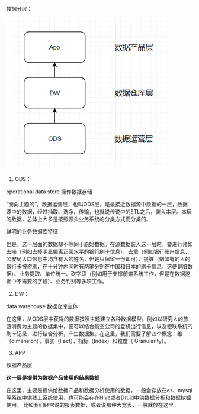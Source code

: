 数据分层：

![image-20210426140742521](markdown_images/image-20210426140742521.png)



1. ODS：

operational data store 操作数据存储

“面向主题的”，数据运营层，也叫ODS层，是最接近数据源中数据的一层，数据源中的数据，经过抽取、洗净、传输，也就说传说中的ETL之后，装入本层。本层的数据，总体上大多是按照源头业务系统的分类方式而分类的。

鲜明的业务数据库特征

但是，这一层面的数据却不等同于原始数据。在源数据装入这一层时，要进行诸如去噪（例如去掉明显偏离正常水平的银行刷卡信息）、去重（例如银行账户信息、公安局人口信息中均含有人的姓名，但是只保留一份即可）、提脏（例如有的人的银行卡被盗刷，在十分钟内同时有两笔分别在中国和日本的刷卡信息，这便是脏数据）、业务提取、单位统一、砍字段（例如用于支撑前端系统工作，但是在数据挖掘中不需要的字段）、业务判别等多项工作。



2. DW：

data warehouse 数据仓库主体

在这里，从ODS层中获得的数据按照主题建立各种数据模型。例如以研究人的旅游消费为主题的数据集中，便可以结合航空公司的登机出行信息，以及银联系统的刷卡记录，进行结合分析，产生数据集。在这里，我们需要了解四个概念：维（dimension）、事实（Fact）、指标（Index）和粒度（ Granularity）。



3. APP 

数据产品层

**这一层是提供为数据产品使用的结果数据**

在这里，主要是提供给数据产品和数据分析使用的数据，一般会存放在es、mysql等系统中供线上系统使用，也可能会存在Hive或者Druid中供数据分析和数据挖掘使用。
比如我们经常说的报表数据，或者说那种大宽表，一般就放在这里。







